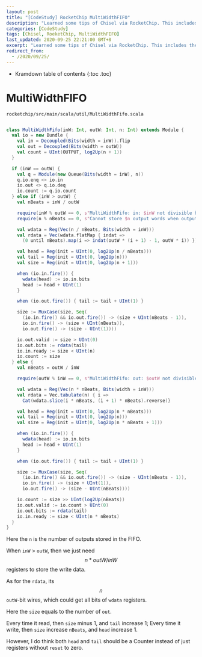 ```yaml
---
layout: post
title: "[CodeStudy] RocketChip MultiWidthFIFO"
description: "Learned some tips of Chisel via RocketChip. This includes the Imp of Multi-Width-FIFO."
categories: [CodeStudy]
tags: [Chisel, RoeketChip, MultiWidthFIFO]
last_updated: 2020-09-25 22:21:00 GMT+8
excerpt: "Learned some tips of Chisel via RocketChip. This includes the Imp of Multi-Width-FIFO."
redirect_from:
  - /2020/09/25/
---
```


* Kramdown table of contents
{:toc .toc}
# MultiWidthFIFO

`rocketchip/src/main/scala/util/MultiWidthFifo.scala`

```scala

class MultiWidthFifo(inW: Int, outW: Int, n: Int) extends Module {
  val io = new Bundle {
    val in = Decoupled(Bits(width = inW)).flip
    val out = Decoupled(Bits(width = outW))
    val count = UInt(OUTPUT, log2Up(n + 1))
  }

  if (inW == outW) {
    val q = Module(new Queue(Bits(width = inW), n))
    q.io.enq <> io.in
    io.out <> q.io.deq
    io.count := q.io.count
  } else if (inW > outW) {
    val nBeats = inW / outW

    require(inW % outW == 0, s"MultiWidthFifo: in: $inW not divisible by out: $outW")
    require(n % nBeats == 0, s"Cannot store $n output words when output beats is $nBeats")

    val wdata = Reg(Vec(n / nBeats, Bits(width = inW)))
    val rdata = Vec(wdata.flatMap { indat =>
      (0 until nBeats).map(i => indat(outW * (i + 1) - 1, outW * i)) })

    val head = Reg(init = UInt(0, log2Up(n / nBeats)))
    val tail = Reg(init = UInt(0, log2Up(n)))
    val size = Reg(init = UInt(0, log2Up(n + 1)))

    when (io.in.fire()) {
      wdata(head) := io.in.bits
      head := head + UInt(1)
    }

    when (io.out.fire()) { tail := tail + UInt(1) }

    size := MuxCase(size, Seq(
      (io.in.fire() && io.out.fire()) -> (size + UInt(nBeats - 1)),
      io.in.fire() -> (size + UInt(nBeats)),
      io.out.fire() -> (size - UInt(1))))

    io.out.valid := size > UInt(0)
    io.out.bits := rdata(tail)
    io.in.ready := size < UInt(n)
    io.count := size
  } else {
    val nBeats = outW / inW

    require(outW % inW == 0, s"MultiWidthFifo: out: $outW not divisible by in: $inW")

    val wdata = Reg(Vec(n * nBeats, Bits(width = inW)))
    val rdata = Vec.tabulate(n) { i =>
      Cat(wdata.slice(i * nBeats, (i + 1) * nBeats).reverse)}

    val head = Reg(init = UInt(0, log2Up(n * nBeats)))
    val tail = Reg(init = UInt(0, log2Up(n)))
    val size = Reg(init = UInt(0, log2Up(n * nBeats + 1)))

    when (io.in.fire()) {
      wdata(head) := io.in.bits
      head := head + UInt(1)
    }

    when (io.out.fire()) { tail := tail + UInt(1) }

    size := MuxCase(size, Seq(
      (io.in.fire() && io.out.fire()) -> (size - UInt(nBeats - 1)),
      io.in.fire() -> (size + UInt(1)),
      io.out.fire() -> (size - UInt(nBeats))))

    io.count := size >> UInt(log2Up(nBeats))
    io.out.valid := io.count > UInt(0)
    io.out.bits := rdata(tail)
    io.in.ready := size < UInt(n * nBeats)
  }
}
```

Here the `n` is the number of outputs stored in the FIFO.

When `inW` > `outW`, then we just need $$n*outW/inW$$ registers to store the write data.

As for the `rdata`, its $$n$$ `outW`-bit wires, which could get all bits of `wdata` registers.

Here the `size` equals to the number of `out`.

Every time it read, then `size` minus 1, and `tail` increase 1; Every time it write, then `size` increase `nBeats`, and `head` increase 1.

However, I do think both `head` and `tail` should be a Counter instead of just registers without `reset` to zero.